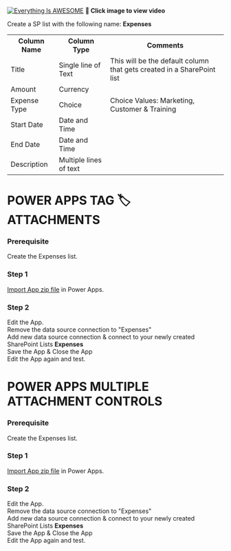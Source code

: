 
[![Everything Is AWESOME](http://img.youtube.com/vi/hJQjGE-oUpM/maxresdefault.jpg)](https://youtu.be/hJQjGE-oUpM "Power Apps Attachment Control Tutorial (🏷️ Tag)")
**🎥 Click image to view video**


Create a SP list with the following name: **Expenses**

<table>
  <th>Column Name</th>  <th>Column Type</th>  <th>Comments</th> 
  <tr> <td>Title</td>  <td>Single line of Text</td> <td>This will be the default column that gets created in a SharePoint list</td> </tr>
  <tr> <td>Amount</td>  <td>Currency</td> <td></td> </tr>
   <tr> <td>Expense Type</td>  <td>Choice</td><td>Choice Values: Marketing, Customer & Training</td> </tr>
   <tr> <td>Start Date</td> <td>Date and Time</td> <td></td> </tr>
   <tr> <td>End Date</td> <td>Date and Time</td> <td></td> </tr>
   <tr> <td>Description</td> <td>Multiple lines of text</td> <td></td> </tr>
</table>

# POWER APPS TAG 🏷️ ATTACHMENTS

### Prerequisite
Create the Expenses list.
 
### Step 1
[Import App zip file](https://github.com/rdorrani/PowerApps/blob/master/Attachments/Tag%F0%9F%8F%B7%EF%B8%8FAttachments_20211212174214.zip) in Power Apps. 

### Step 2
Edit the App.  <br>
Remove the data source connection to "Expenses"<br>
Add new data source connection & connect to your newly created SharePoint Lists **Expenses**
<br> Save the App & Close the App
<br> Edit the App again and test.


# POWER APPS MULTIPLE ATTACHMENT CONTROLS

### Prerequisite
Create the Expenses list.

### Step 1
[Import App zip file](https://github.com/rdorrani/PowerApps/blob/master/Attachments/MultipleAttachmentControls_20211212174234.zip) in Power Apps. 

### Step 2
Edit the App.  <br>
Remove the data source connection to "Expenses"<br>
Add new data source connection & connect to your newly created SharePoint Lists **Expenses**
<br> Save the App & Close the App
<br> Edit the App again and test.

